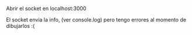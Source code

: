 
Abrir el socket en localhost:3000

El socket envia la info, (ver console.log) pero tengo errores al momento de dibujarlos :(
